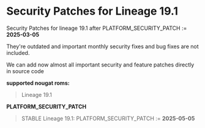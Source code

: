 Security Patches for Lineage 19.1
=================================
Security Patches for lineage 19.1 after PLATFORM_SECURITY_PATCH := **2025-03-05**

They're outdated and important monthly security fixes and bug fixes are not included.

We can add now almost all important security and feature patches directly in source code

**supported nougat roms:**
> Lineage 19.1

**PLATFORM_SECURITY_PATCH**
> STABLE Lineage 19.1:
> PLATFORM_SECURITY_PATCH := **2025-05-05**
